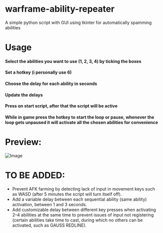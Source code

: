 # warframe-ability-repeater
A simple python script with GUI using tkinter for automatically spamming abilities

# Usage
#### Select the abilities you want to use (1, 2, 3, 4) by ticking the boxes


#### Set a hotkey (i personally use 6)

#### Choose the delay for each ability in seconds

#### Update the delays

#### Press on start script, after that the script will be active

#### While in game press the hotkey to start the loop or pause, whenever the loop gets unpaused it will activate all the chosen abilities for convenience

# Preview:

![Image](https://cdn.discordapp.com/attachments/1013502632997953587/1352283051278864454/image.png?ex=67dd733b&is=67dc21bb&hm=b5e1c35e482a97e169e7d2a6600cd2adab57da1b6636d816466186d851ca24db&)


# TO BE ADDED:

- Prevent AFK farming by detecting lack of input in movement keys such as WASD (after 5 minutes the script will turn itself off).
- Add a variable delay between each sequential ability (same ability) activation, between 1 and 3 seconds.
- Add customizable delay between different key presses when activating 2–4 abilities at the same time to prevent issues of input not registering (certain abilities take time to cast, during which no others can be activated, such as GAUSS REDLINE).
